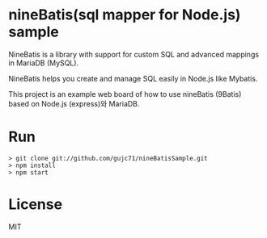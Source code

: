# nineBatis(sql mapper for Node.js) sample

NineBatis is a library with support for custom SQL and advanced mappings in MariaDB (MySQL). 

NineBatis helps you create and manage SQL easily in Node.js like Mybatis.

This project is an example web board of how to use nineBatis (9Batis) based on Node.js (express)와 MariaDB.


# Run #

    > git clone git://github.com/gujc71/nineBatisSample.git
    > npm install
    > npm start

# License #

MIT
